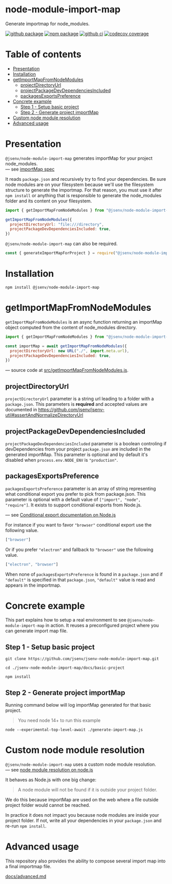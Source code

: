 # node-module-import-map

Generate importmap for node_modules.

[![github package](https://img.shields.io/github/package-json/v/jsenv/jsenv-node-module-import-map.svg?logo=github&label=package)](https://github.com/jsenv/jsenv-node-module-import-map/packages)
[![npm package](https://img.shields.io/npm/v/@jsenv/node-module-import-map.svg?logo=npm&label=package)](https://www.npmjs.com/package/@jsenv/node-module-import-map)
[![github ci](https://github.com/jsenv/jsenv-node-module-import-map/workflows/ci/badge.svg)](https://github.com/jsenv/jsenv-node-module-import-map/actions?workflow=ci)
[![codecov coverage](https://codecov.io/gh/jsenv/jsenv-node-module-import-map/branch/master/graph/badge.svg)](https://codecov.io/gh/jsenv/jsenv-node-module-import-map)

# Table of contents

- [Presentation](#Presentation)
- [Installation](#installation)
- [getImportMapFromNodeModules](#getImportMapFromNodeModules)
  - [projectDirectoryUrl](#projectDirectoryUrl)
  - [projectPackageDevDependenciesIncluded](#projectPackageDevDependenciesIncluded)
  - [packagesExportsPreference](#packagesExportsPreference)
- [Concrete example](#concrete-example)
  - [Step 1 - Setup basic project](#step-1---setup-project)
  - [Step 2 - Generate project importMap](#step-2---generate-project-importMap)
- [Custom node module resolution](#custom-node-module-resolution)
- [Advanced usage](#Advanced-usage)

# Presentation

`@jsenv/node-module-import-map` generates importMap for your project node_modules.<br />
— see [importMap spec](https://github.com/WICG/import-maps)

It reads `package.json` and recursively try to find your dependencies. Be sure node modules are on your filesystem because we'll use the filesystem structure to generate the importmap. For that reason, you must use it after `npm install` or anything that is responsible to generate the node_modules folder and its content on your filesystem.

```js
import { getImportMapFromNodeModules } from "@jsenv/node-module-import-map"

getImportMapFromNodeModules({
  projectDirectoryUrl: "file:///directory",
  projectPackageDevDependenciesIncluded: true,
})
```

`@jsenv/node-module-import-map` can also be required.

```js
const { generateImportMapForProject } = require("@jsenv/node-module-import-map")
```

# Installation

```console
npm install @jsenv/node-module-import-map
```

# getImportMapFromNodeModules

`getImportMapFromNodeModules` is an async function returning an importMap object computed from the content of node_modules directory.

```js
import { getImportMapFromNodeModules } from "@jsenv/node-module-import-map"

const importMap = await getImportMapFromNodeModules({
  projectDirectoryUrl: new URL("./", import.meta.url),
  projectPackageDevDependenciesIncluded: true,
})
```

— source code at [src/getImportMapFromNodeModules.js](./src/getImportMapFromNodeModules.js).

## projectDirectoryUrl

`projectDirectoryUrl` parameter is a string url leading to a folder with a `package.json`. This parameters is **required** and accepted values are documented in https://github.com/jsenv/jsenv-util#assertAndNormalizeDirectoryUrl

## projectPackageDevDependenciesIncluded

`projectPackageDevDependenciesIncluded` parameter is a boolean controling if devDependencies from your project `package.json` are included in the generated importMap. This parameter is optional and by default it's disabled when `process.env.NODE_ENV` is `"production"`.

## packagesExportsPreference

`packagesExportsPreference` parameter is an array of string representing what conditional export you prefer to pick from package.json. This parameter is optional with a default value of `["import", "node", "require"]`. It exists to support conditional exports from Node.js.

— see [Conditional export documentation on Node.js](https://nodejs.org/dist/latest-v13.x/docs/api/esm.html#esm_conditional_exports)

For instance if you want to favor `"browser"` conditional export use the following value.

<!-- prettier-ignore -->
```js
["browser"]
```

Or if you prefer `"electron"` and fallback to `"browser"` use the following value.

<!-- prettier-ignore -->
```js
["electron", "browser"]
```

When none of `packagesExportsPreference` is found in a `package.json` and if `"default"` is specified in that `package.json`, `"default"` value is read and appears in the importmap.

# Concrete example

This part explains how to setup a real environment to see `@jsenv/node-module-import-map` in action.
It reuses a preconfigured project where you can generate import map file.

## Step 1 - Setup basic project

```console
git clone https://github.com/jsenv/jsenv-node-module-import-map.git
```

```console
cd ./jsenv-node-module-import-map/docs/basic-project
```

```console
npm install
```

## Step 2 - Generate project importMap

Running command below will log importMap generated for that basic project.

> You need node 14+ to run this example

```console
node --experimental-top-level-await ./generate-import-map.js
```

# Custom node module resolution

`@jsenv/node-module-import-map` uses a custom node module resolution.<br />
— see [node module resolution on node.js](https://nodejs.org/api/modules.html#modules_all_together)

It behaves as Node.js with one big change:

> A node module will not be found if it is outside your project folder.

We do this because importMap are used on the web where a file outside project folder would cannot be reached.

In practice it does not impact you because node modules are inside your project folder. If not, write all your dependencies in your `package.json` and re-run `npm install`.

# Advanced usage

This repository also provides the ability to compose several import map into a final importmap file.

[docs/advanced.md](./docs/advanced.md)
